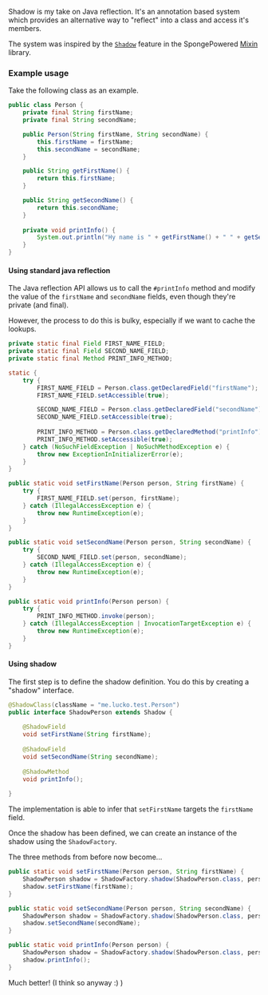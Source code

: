 Shadow is my take on Java reflection. It's an annotation based system which provides an alternative way to "reflect" into a class and access it's members.

The system was inspired by the [`Shadow`](http://jenkins.liteloader.com/job/Mixin/javadoc/org/spongepowered/asm/mixin/Shadow.html) feature in the SpongePowered [Mixin](https://github.com/SpongePowered/Mixin) library.


### Example usage

Take the following class as an example.

```java
public class Person {
    private final String firstName;
    private final String secondName;

    public Person(String firstName, String secondName) {
        this.firstName = firstName;
        this.secondName = secondName;
    }

    public String getFirstName() {
        return this.firstName;
    }

    public String getSecondName() {
        return this.secondName;
    }
    
    private void printInfo() {
        System.out.println("Hy name is " + getFirstName() + " " + getSecondName());
    }
}
```

#### Using standard java reflection

The Java reflection API allows us to call the `#printInfo` method and modify the value of the `firstName` and `secondName` fields, even though they're private (and final).

However, the process to do this is bulky, especially if we want to cache the lookups.

```java
private static final Field FIRST_NAME_FIELD;
private static final Field SECOND_NAME_FIELD;
private static final Method PRINT_INFO_METHOD;

static {
    try {
        FIRST_NAME_FIELD = Person.class.getDeclaredField("firstName");
        FIRST_NAME_FIELD.setAccessible(true);

        SECOND_NAME_FIELD = Person.class.getDeclaredField("secondName");
        SECOND_NAME_FIELD.setAccessible(true);
        
        PRINT_INFO_METHOD = Person.class.getDeclaredMethod("printInfo");
        PRINT_INFO_METHOD.setAccessible(true);
    } catch (NoSuchFieldException | NoSuchMethodException e) {
        throw new ExceptionInInitializerError(e);
    }
}

public static void setFirstName(Person person, String firstName) {
    try {
        FIRST_NAME_FIELD.set(person, firstName);
    } catch (IllegalAccessException e) {
        throw new RuntimeException(e);
    }
}

public static void setSecondName(Person person, String secondName) {
    try {
        SECOND_NAME_FIELD.set(person, secondName);
    } catch (IllegalAccessException e) {
        throw new RuntimeException(e);
    }
}

public static void printInfo(Person person) {
    try {
        PRINT_INFO_METHOD.invoke(person);
    } catch (IllegalAccessException | InvocationTargetException e) {
        throw new RuntimeException(e);
    }
}
```

#### Using shadow

The first step is to define the shadow definition. You do this by creating a "shadow" interface.

```java
@ShadowClass(className = "me.lucko.test.Person")
public interface ShadowPerson extends Shadow {
    
    @ShadowField
    void setFirstName(String firstName);
    
    @ShadowField
    void setSecondName(String secondName);
    
    @ShadowMethod
    void printInfo();
    
}
```

The implementation is able to infer that `setFirstName` targets the `firstName` field.

Once the shadow has been defined, we can create an instance of the shadow using the `ShadowFactory`.

The three methods from before now become...

```java
public static void setFirstName(Person person, String firstName) { 
    ShadowPerson shadow = ShadowFactory.shadow(ShadowPerson.class, person);
    shadow.setFirstName(firstName);
}

public static void setSecondName(Person person, String secondName) {
    ShadowPerson shadow = ShadowFactory.shadow(ShadowPerson.class, person);
    shadow.setSecondName(secondName);
}

public static void printInfo(Person person) {
    ShadowPerson shadow = ShadowFactory.shadow(ShadowPerson.class, person);
    shadow.printInfo();
}
```


Much better! (I think so anyway :) )
